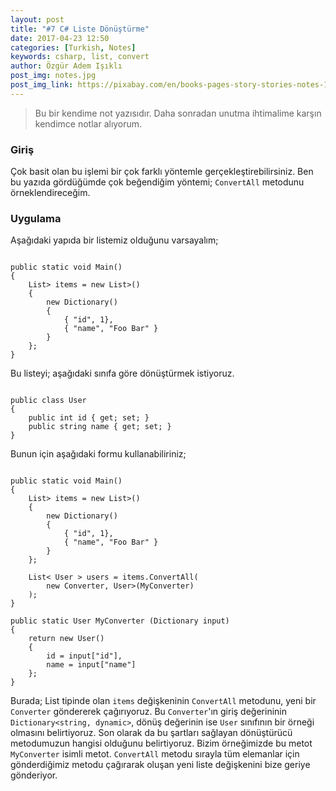 ```yaml
---
layout: post
title: "#7 C# Liste Dönüştürme"
date: 2017-04-23 12:50
categories: [Turkish, Notes]
keywords: csharp, list, convert
author: Özgür Adem Işıklı
post_img: notes.jpg
post_img_link: https://pixabay.com/en/books-pages-story-stories-notes-1245690
---
```


> Bu bir kendime not yazısıdır. Daha sonradan unutma ihtimalime karşın kendimce notlar alıyorum.

### Giriş

Çok basit olan bu işlemi bir çok farklı yöntemle gerçekleştirebilirsiniz. Ben bu yazıda gördüğümde çok beğendiğim yöntemi; `ConvertAll` metodunu örneklendireceğim.

### Uygulama

Aşağıdaki yapıda bir listemiz olduğunu varsayalım;

<pre><code class="language-csharp">
public static void Main()
{
    List<Dictionary<string, dynamic>> items = new List<Dictionary<string, dynamic>>() 
    {
        new Dictionary<string, dynamic>() 
        {
            { "id", 1},
            { "name", "Foo Bar" }
        }
    };
}
</code></pre>

Bu listeyi; aşağıdaki sınıfa göre dönüştürmek istiyoruz.

<pre><code class="language-csharp">
public class User
{
    public int id { get; set; }
    public string name { get; set; }
}
</code></pre>

Bunun için aşağıdaki formu kullanabiliriniz;

<pre><code class="language-csharp">
public static void Main()
{
    List<Dictionary<string, dynamic>> items = new List<Dictionary<string, dynamic>>() 
    {
        new Dictionary<string, dynamic>() 
        {
            { "id", 1},
            { "name", "Foo Bar" }
        }
    };

    List< User > users = items.ConvertAll(
        new Converter<Dictionary<string, dynamic>, User>(MyConverter)
    );
}

public static User MyConverter (Dictionary<string, dynamic> input)
{
    return new User()
    {
        id = input["id"],
        name = input["name"]
    };
}
</code></pre>

Burada; List tipinde olan `items` değişkeninin `ConvertAll` metodunu, yeni bir `Converter` göndererek çağırıyoruz. Bu `Converter`'ın giriş değerininin `Dictionary<string, dynamic>`, dönüş değerinin ise `User` sınıfının bir örneği olmasını belirtiyoruz. Son olarak da bu şartları sağlayan dönüştürücü metodumuzun hangisi olduğunu belirtiyoruz. Bizim örneğimizde bu metot `MyConverter` isimli metot. `ConvertAll` metodu sırayla tüm elemanlar için gönderdiğimiz metodu çağırarak oluşan yeni liste değişkenini bize geriye gönderiyor.
